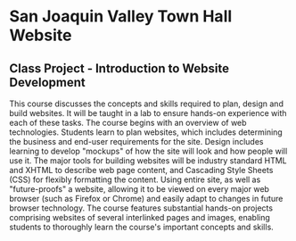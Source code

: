 # San Joaquin Valley Town Hall Website

## Class Project - Introduction to Website Development 

This course discusses the concepts and skills required to plan, design and build websites. It will be taught in a lab to ensure hands-on experience with each of these tasks. The course begins with an overview of web technologies. Students learn to plan websites, which includes determining the business and end-user requirements for the site. Design includes learning to develop "mockups" of how the site will look and how people will use it. The major tools for building websites will be industry standard HTML and XHTML to describe web page content, and Cascading Style Sheets (CSS) for flexibly formatting the content. Using entire site, as well as "future-proofs" a website, allowing it to be viewed on every major web browser (such as Firefox or Chrome) and easily adapt to changes in future browser technology. The course features substantial hands-on projects comprising websites of several interlinked pages and images, enabling students to thoroughly learn the course's important concepts and skills.
